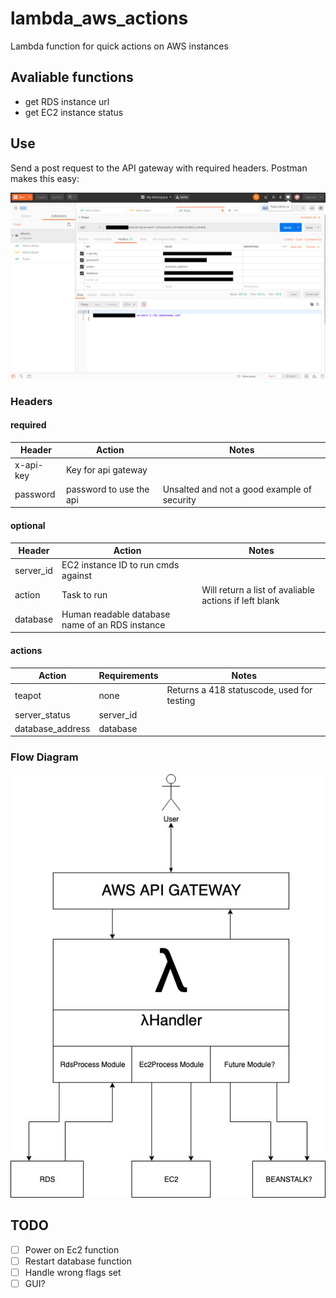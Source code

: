 # lambda_aws_actions

Lambda function for quick actions on AWS instances

## Avaliable functions

- get RDS instance url
- get EC2 instance status

## Use

Send a post request to the API gateway with required headers. Postman makes this easy:

![postmanscreenshot](/images/postman.png)

### Headers

#### required

| Header | Action | Notes |
|--------|--------|-------|
|x-api-key| Key for api gateway| 
|password|password to use the api|Unsalted and not a good example of security

#### optional

| Header | Action | Notes |
|--------|--------|-------|
|server_id| EC2 instance ID to run cmds against|
|action | Task to run | Will return a list of avaliable actions if left blank
| database | Human readable database name of an RDS instance |

#### actions

| Action | Requirements | Notes |
|--------|--------------|----------|
| teapot  | none | Returns a 418 statuscode, used for testing  |
| server_status | server_id | |
| database_address | database | |


### Flow Diagram

![postmanscreenshot](/images/flow_dir.jpg)

## TODO

- [ ] Power on Ec2 function
- [ ] Restart database function
- [ ] Handle wrong flags set
- [ ] GUI?
